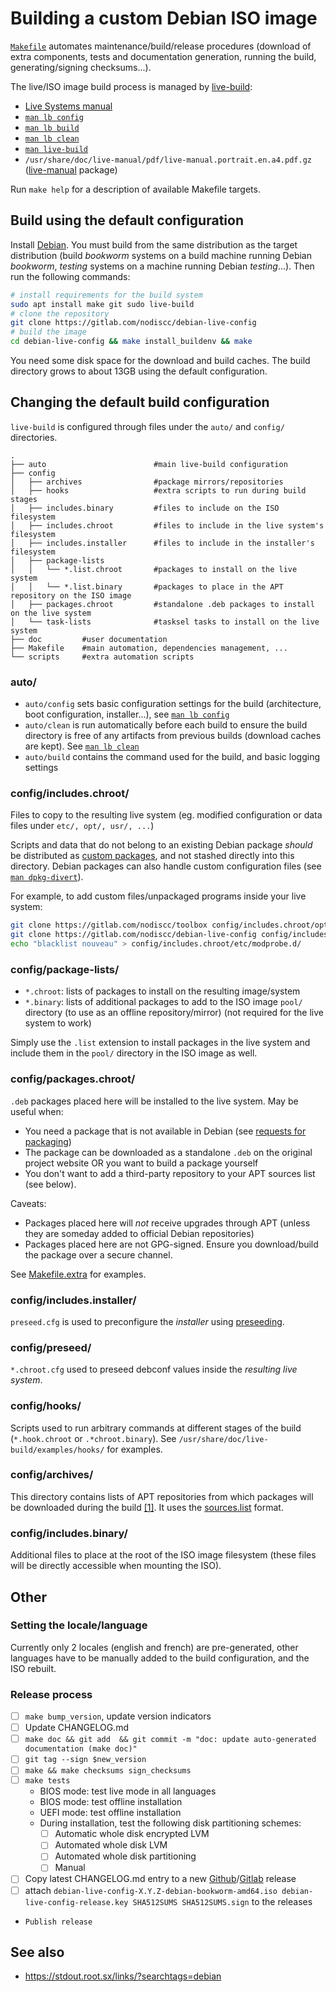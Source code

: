 # Building a custom Debian ISO image

[`Makefile`](https://gitlab.com/nodiscc/debian-live-config/-/blob/master/Makefile) automates maintenance/build/release procedures (download of extra components, tests and documentation generation, running the build, generating/signing checksums...).

The live/ISO image build process is managed by [live-build](https://packages.debian.org/bookworm/live-build):

* [Live Systems manual](https://live-team.pages.debian.net/live-manual/html/live-manual/index.en.html)
* [`man lb config`](https://manpages.debian.org/bookworm/live-build/lb_config.1.en.html)
* [`man lb build`](https://manpages.debian.org/bookworm/live-build/lb_build.1.en.html)
* [`man lb clean`](https://manpages.debian.org/bookworm/live-build/lb_clean.1.en.html)
* [`man live-build`](https://manpages.debian.org/bookworm/live-build/live-build.7.en.html)
* `/usr/share/doc/live-manual/pdf/live-manual.portrait.en.a4.pdf.gz` ([live-manual](https://packages.debian.org/bookworm/live-manual) package)

Run `make help` for a description of available Makefile targets.


## Build using the default configuration

Install [Debian](https://www.debian.org). You must build from the same distribution as the target distribution (build *bookworm* systems on a build machine running Debian *bookworm*, *testing* systems on a machine running Debian *testing*...). Then run the following commands:

```bash
# install requirements for the build system
sudo apt install make git sudo live-build
# clone the repository
git clone https://gitlab.com/nodiscc/debian-live-config
# build the image
cd debian-live-config && make install_buildenv && make
```

You need some disk space for the download and build caches. The build directory grows to about 13GB using the default configuration.


## Changing the default build configuration

`live-build` is configured through files under the `auto/` and `config/` directories.

```
.
├── auto                        #main live-build configuration
├── config
│   ├── archives                #package mirrors/repositories
│   ├── hooks                   #extra scripts to run during build stages
│   ├── includes.binary         #files to include on the ISO filesystem
│   ├── includes.chroot         #files to include in the live system's filesystem
│   ├── includes.installer      #files to include in the installer's filesystem
│   ├── package-lists
│   │   └── *.list.chroot		#packages to install on the live system
│   │   └── *.list.binary		#packages to place in the APT repository on the ISO image
│   ├── packages.chroot         #standalone .deb packages to install on the live system
│   └── task-lists              #tasksel tasks to install on the live system
├── doc			#user documentation
├── Makefile	#main automation, dependencies management, ...
└── scripts		#extra automation scripts

```

### auto/

* `auto/config` sets basic configuration settings for the build (architecture, boot configuration, installer...), see [`man lb config`](https://manpages.debian.org/bookworm/live-build/lb_config.1.en.html)
* `auto/clean` is run automatically before each build to ensure the build directory is free of any artifacts from previous builds (download caches are kept). See [`man lb clean`](https://manpages.debian.org/bookworm/live-build/lb_clean.1.en.html)
* `auto/build` contains the command used for the build, and basic logging settings


### config/includes.chroot/

Files to copy to the resulting live system (eg. modified configuration or data files under `etc/, opt/, usr/, ...`)

Scripts and data that do not belong to an existing Debian package _should_ be distributed as [custom packages](http://wiki.debian.org/Packaging), and not stashed directly into this directory. Debian packages can also handle custom configuration files (see [`man dpkg-divert`](https://manpages.debian.org/bookworm/dpkg/dpkg-divert.1.en.html)).

For example, to add custom files/unpackaged programs inside your live system:

```bash
git clone https://gitlab.com/nodiscc/toolbox config/includes.chroot/opt/toolbox
git clone https://gitlab.com/nodiscc/debian-live-config config/includes.chroot/opt/dlc
echo "blacklist nouveau" > config/includes.chroot/etc/modprobe.d/
```

### config/package-lists/

* `*.chroot`: lists of packages to install on the resulting image/system
* `*.binary`: lists of additional packages to add to the ISO image `pool/` directory (to use as an offline repository/mirror) (not required for the live system to work)

Simply use the `.list` extension to install packages in the live system and include them in the `pool/` directory in the ISO image as well.


### config/packages.chroot/

`.deb` packages placed here will be installed to the live system. May be useful when:

- You need a package that is not available in Debian (see [requests for packaging](http://wnpp.debian.net/))
- The package can be downloaded as a standalone `.deb` on the original project website OR you want to build a package yourself
- You don't want to add a third-party repository to your APT sources list (see below).

Caveats:

 - Packages placed here will _not_ receive upgrades through APT (unless they are someday added to official Debian repositories)
 - Packages placed here are not GPG-signed. Ensure you download/build the package over a secure channel.

See [Makefile.extra](https://gitlab.com/nodiscc/debian-live-config/-/blob/master/Makefile.extra) for examples.


### config/includes.installer/

`preseed.cfg` is used to preconfigure the _installer_ using [preseeding](https://wiki.debian.org/Preseed).


### config/preseed/

`*.chroot.cfg` used to preseed debconf values inside the _resulting live system_.


### config/hooks/

Scripts used to run arbitrary commands at different stages of the build (`*.hook.chroot` or `.*chroot.binary`). See `/usr/share/doc/live-build/examples/hooks/` for examples.


### config/archives/

This directory contains lists of APT repositories from which packages will be downloaded during the build [[1]](https://live-team.pages.debian.net/live-manual/html/live-manual/customizing-package-installation.en.html#380). It uses the [sources.list](https://wiki.debian.org/SourcesList) format.


### config/includes.binary/

Additional files to place at the root of the ISO image filesystem (these files will be directly accessible when mounting the ISO).

## Other

### Setting the locale/language

Currently only 2 locales (english and french) are pre-generated, other languages have to be manually added to the build configuration, and the ISO rebuilt.


### Release process

- [ ] `make bump_version`, update version indicators
- [ ] Update CHANGELOG.md
- [ ] `make doc && git add  && git commit -m "doc: update auto-generated documentation (make doc)"`
- [ ] `git tag --sign $new_version`
- [ ] `make && make checksums sign_checksums`
- [ ] `make tests`
  - BIOS mode: test live mode in all languages
  - BIOS mode: test offline installation
  - UEFI mode: test offline installation
  - During installation, test the following disk partitioning schemes:
    - [ ] Automatic whole disk encrypted LVM
    - [ ] Automated whole disk LVM
    - [ ] Automated whole disk partitioning
    - [ ] Manual
- [ ] Copy latest CHANGELOG.md entry to a new [Github](https://github.com/nodiscc/debian-live-config/releases)/[Gitlab](https://gitlab.com/nodiscc/debian-live-config/-/releases) release
- [ ] attach `debian-live-config-X.Y.Z-debian-bookworm-amd64.iso debian-live-config-release.key SHA512SUMS SHA512SUMS.sign` to the releases
- `Publish release`
 


## See also

 - <https://stdout.root.sx/links/?searchtags=debian>
